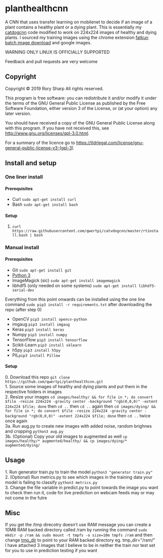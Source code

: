 # planthealthcnn
A CNN that uses transfer learning on mobilenet to decide if an image of a plant contains a healthy plant or a dying plant. This is essentially my [catdogcnn](https://github.com/qwertpi/catvdogcnn) code modified to work on 224x224 images of healthy and dying plants. I sourced my training images using the chrome extension [fatkun batch image download](https://chrome.google.com/webstore/detail/fatkun-batch-download-ima/nnjjahlikiabnchcpehcpkdeckfgnohf?hl=en) and google images.

WARNING ONLY LINUX IS OFFICIALLY SUPPORTED

Feedback and pull requests are very welcome


## Copyright 
Copyright © 2019  Rory Sharp All rights reserved.

This program is free software: you can redistribute it and/or modify
it under the terms of the GNU General Public License as published by
the Free Software Foundation, either version 3 of the License, or
(at your option) any later version.

You should have received a copy of the GNU General Public License
along with this program.  If you have not received this, see <http://www.gnu.org/licenses/gpl-3.0.html>.

For a summary of the licence go to https://tldrlegal.com/license/gnu-general-public-license-v3-(gpl-3)
## Install and setup
### One liner install
#### Prerequisites
* Curl `sudo apt-get install curl`
* Bash `sudo apt-get install bash`
#### Setup
1. `curl https://raw.githubusercontent.com/qwertpi/catvdogcnn/master/rtinstall.bash | bash`
### Manual install
#### Prerequisites
* Git `sudo apt-get install git`
* [Python 3](https://www.python.org/downloads/)
* ImageMagick (sic) `sudo apt-get install imagemagick`
* libhdf5 (only needed on some systems) `sudo apt-get install libhdf5-serial-dev`

Everything from this point onwards can be installed using the one line command `sudo pip3 install -r requirements.txt` after downloading the repo (after step 0)
* OpenCV `pip3 install opencv-python`
* imgaug `pip3 install imgaug`
* Keras `pip3 install keras`
* Numpy `pip3 install numpy`
* TensorFlow `pip3 install tensorflow`
* Scikit-Learn `pip3 install sklearn`
* h5py `pip3 install h5py`
* PIL`pip3 install Pillow`
#### Setup
0\. Download this repo `git clone https://github.com/qwertpi/planthealthcnn.git`  
1\. Source some images of healthy and dying plants and put them in the respective folders in images  
2\. Resize your images `cd images/healthy/ && for file in *; do convert $file -resize 224x224 -gravity center -background "rgb(0,0,0)" -extent 224x224 $file; done` then `cd ..` then `cd ..` again then `cd images/dying/ && for file in *; do convert $file -resize 224x224 -gravity center -background "rgb(0,0,0)" -extent 224x224 $file; done` then `cd ..` twice once again  
3a\. Run aug.py to create new images with added noise, random brighnes and cropping `python3 aug.py`  
3b\. (Optional) Copy your old images to augmented as well `cp images/healthy/* augmented/healthy/ && cp images/dying/* augmented/dying/`
## Usage
1\. Run generator train.py to train the model `python3 "generator train.py"`  
2\. (Optional) Run metrics.py to see which images in the training data your model is failing to classify `python3 metrics.py`  
3\. Change the file variable in predict.py to point towards the image you want to check then run it, code for live prediction on webcam feeds may or may not come in the futre  
## Misc
If you get the /tmp direcotry doesn't use RAM message you can create a 10MB RAM backed directory called /ram by running the command `sudo mkdir -p /ram && sudo mount -t tmpfs -o size=10m tmpfs /ram` and then change [tmp_dir](https://github.com/qwertpi/catvdogcnn/blob/07745d8058cb5fb8e8b346d3023d38c46d80b65d/predict.py#L7) to point to your RAM backed directory eg. tmp_dir="/ram/"  
I have attached 3 images that I believe to be in neither the train nor test set for you to use in prediction testing if you want
